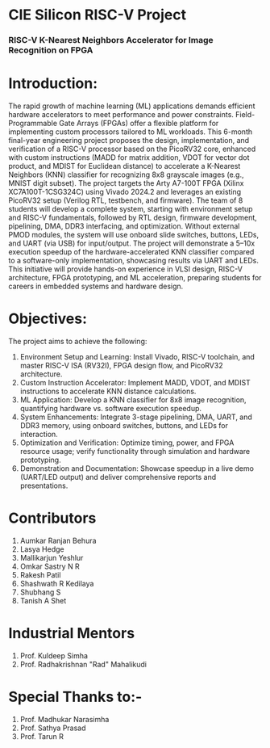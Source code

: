 # CIE Silicon RISC-V Project

### RISC-V K-Nearest Neighbors Accelerator for Image Recognition on FPGA 


# Introduction:

The rapid growth of machine learning (ML) applications demands efficient hardware accelerators to meet performance and power constraints. Field-Programmable Gate Arrays (FPGAs) offer a flexible platform for implementing custom processors tailored to ML workloads. This 6-month final-year engineering project proposes the design, implementation, and verification of a RISC-V processor based on the PicoRV32 core, enhanced with custom instructions (MADD for matrix addition, VDOT for vector dot product, and MDIST for Euclidean distance) to accelerate a K-Nearest Neighbors (KNN) classifier for recognizing 8x8 grayscale images (e.g., MNIST digit subset). The project targets the Arty A7-100T FPGA (Xilinx XC7A100T-1CSG324C) using Vivado 2024.2 and leverages an existing PicoRV32 setup (Verilog RTL, testbench, and firmware).
The team of 8 students will develop a complete system, starting with environment setup and RISC-V fundamentals, followed by RTL design, firmware development, pipelining, DMA, DDR3 interfacing, and optimization. Without external PMOD modules, the system will use onboard slide switches, buttons, LEDs, and UART (via USB) for input/output. The project will demonstrate a 5–10x execution speedup of the hardware-accelerated KNN classifier compared to a software-only implementation, showcasing results via UART and LEDs. This initiative will provide hands-on experience in VLSI design, RISC-V architecture, FPGA prototyping, and ML acceleration, preparing students for careers in embedded systems and hardware design.

 # Objectives:

The project aims to achieve the following: 

 1. Environment Setup and Learning: Install Vivado, RISC-V toolchain, and master RISC-V ISA (RV32I), FPGA design flow, and PicoRV32 architecture.
 2. Custom Instruction Accelerator: Implement MADD, VDOT, and MDIST instructions to accelerate KNN distance calculations.
 3. ML Application: Develop a KNN classifier for 8x8 image recognition, quantifying hardware vs. software execution speedup.
 4. System Enhancements: Integrate 3-stage pipelining, DMA, UART, and DDR3 memory, using onboard switches, buttons, and LEDs for interaction.
 5. Optimization and Verification: Optimize timing, power, and FPGA resource usage; verify functionality through simulation and hardware prototyping.
 6. Demonstration and Documentation: Showcase speedup in a live demo (UART/LED output) and deliver comprehensive reports and presentations.

# Contributors

1. Aumkar Ranjan Behura 
2. Lasya Hedge
3. Mallikarjun Yeshlur 
4. Omkar Sastry N R
5. Rakesh Patil
6. Shashwath R Kedilaya
7. Shubhang S 
8. Tanish A Shet

# Industrial Mentors 
1. Prof. Kuldeep Simha 
2. Prof. Radhakrishnan "Rad" Mahalikudi

# Special Thanks to:- 
1. Prof. Madhukar Narasimha 
2. Prof. Sathya Prasad 
3. Prof. Tarun R 


